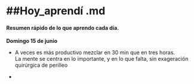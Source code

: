 ##Hoy_aprendí .md
==============

#### Resumen rápido de lo que aprendo cada día.

**Domingo 15 de junio**

* A veces es más productivo mezclar en 30 min que en tres horas.  
 La mente se centra en lo importante, y en lo que falta, sin exageración quirúrgica de perilleo 

* 


